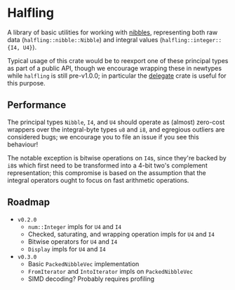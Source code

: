 # Halfling
A library of basic utilities for working with [nibbles](https://en.wikipedia.org/wiki/Nibble), representing both raw data (`halfling::nibble::Nibble`) and integral values (`halfling::integer::{I4, U4}`).

Typical usage of this crate would be to reexport one of these principal types as part of a public API, though we encourage wrapping these in newtypes while `halfling` is still pre-v1.0.0; in particular the [delegate](https://crates.io/crates/delegate) crate is useful for this purpose.

## Performance
The principal types `Nibble`, `I4`, and `U4` should operate as (almost) zero-cost wrappers over the integral-byte types `u8` and `i8`, and egregious outliers are considered bugs; we encourage you to file an issue if you see this behaviour!

The notable exception is bitwise operations on `I4`s, since they're backed by `i8`s which first need to be transformed into a 4-bit two's complement representation; this compromise is based on the assumption that the integral operators ought to focus on fast arithmetic operations.

## Roadmap
- `v0.2.0`
    - `num::Integer` impls for `U4` and `I4`
    - Checked, saturating, and wrapping operation impls for `U4` and `I4`
    - Bitwise operators for `U4` and `I4`
    - `Display` impls for `U4` and `I4`
- `v0.3.0`
    - Basic `PackedNibbleVec` implementation
    - `FromIterator` and `IntoIterator` impls on `PackedNibbleVec`
    - SIMD decoding? Probably requires profiling
